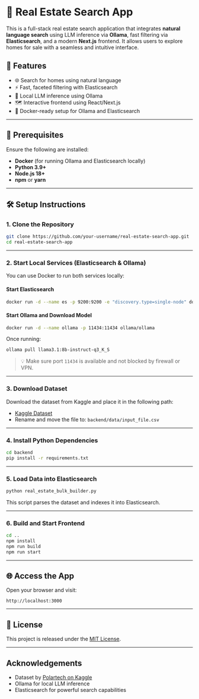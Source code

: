 # 🏡 Real Estate Search App

This is a full-stack real estate search application that integrates **natural language search** using LLM inference via **Ollama**, fast filtering via **Elasticsearch**, and a modern **Next.js** frontend. It allows users to explore homes for sale with a seamless and intuitive interface.

## 🚀 Features

* 🌐 Search for homes using natural language
* ⚡️ Fast, faceted filtering with Elasticsearch
* 🧠 Local LLM inference using Ollama
* 🗺️ Interactive frontend using React/Next.js
* 🐳 Docker-ready setup for Ollama and Elasticsearch

---

## 🧱 Prerequisites

Ensure the following are installed:

* **Docker** (for running Ollama and Elasticsearch locally)
* **Python 3.9+**
* **Node.js 18+**
* **npm** or **yarn**

---

## 🛠️ Setup Instructions

### 1. Clone the Repository

```bash
git clone https://github.com/your-username/real-estate-search-app.git
cd real-estate-search-app
```

---

### 2. Start Local Services (Elasticsearch & Ollama)

You can use Docker to run both services locally:

#### Start Elasticsearch

```bash
docker run -d --name es -p 9200:9200 -e "discovery.type=single-node" docker.elastic.co/elasticsearch/elasticsearch:8.11.3
```

#### Start Ollama and Download Model

```bash
docker run -d --name ollama -p 11434:11434 ollama/ollama
```

Once running:

```bash
ollama pull llama3.1:8b-instruct-q3_K_S
```

> 💡 Make sure port `11434` is available and not blocked by firewall or VPN.

---

### 3. Download Dataset

Download the dataset from Kaggle and place it in the following path:

* [Kaggle Dataset](https://www.kaggle.com/datasets/polartech/500000-us-homes-data-for-sale-properties?resource=download)
* Rename and move the file to:
  `backend/data/input_file.csv`

---

### 4. Install Python Dependencies

```bash
cd backend
pip install -r requirements.txt
```

---

### 5. Load Data into Elasticsearch

```bash
python real_estate_bulk_builder.py
```

This script parses the dataset and indexes it into Elasticsearch.

---

### 6. Build and Start Frontend

```bash
cd ..
npm install
npm run build
npm run start
```

---

## 🌐 Access the App

Open your browser and visit:

```
http://localhost:3000
```

---

## 📄 License

This project is released under the [MIT License](LICENSE).

---

## Acknowledgements

* Dataset by [Polartech on Kaggle](https://www.kaggle.com/datasets/polartech/500000-us-homes-data-for-sale-properties)
* Ollama for local LLM inference
* Elasticsearch for powerful search capabilities
